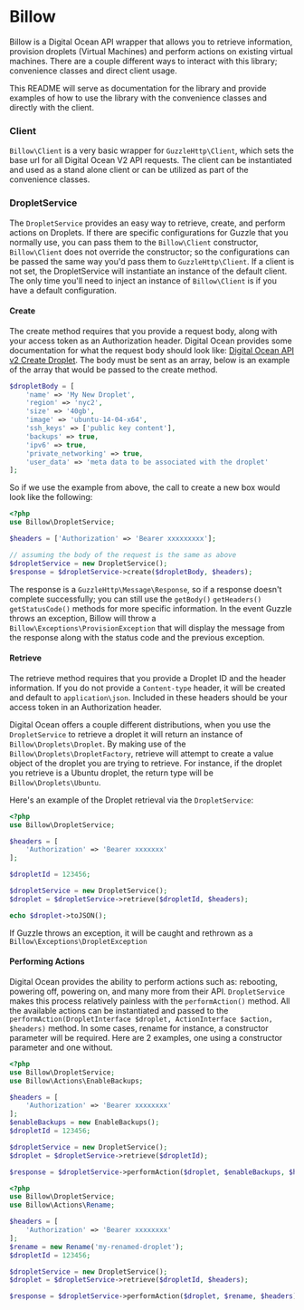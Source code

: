 # Billow

Billow is a Digital Ocean API wrapper that allows you to retrieve information, provision
droplets (Virtual Machines) and perform actions on existing virtual machines. There are a 
couple different ways to interact with this library; convenience classes and direct client usage.

This README will serve as documentation for the library and provide examples of how to use
the library with the convenience classes and directly with the client.

### Client

`Billow\Client` is a very basic wrapper for `GuzzleHttp\Client`, which sets the base url for 
all Digital Ocean V2 API requests. The client can be instantiated and used as a stand alone 
client or can be utilized as part of the convenience classes.

### DropletService

The `DropletService` provides an easy way to retrieve, create, and perform actions on Droplets. 
If there are specific configurations for Guzzle that you normally use, you can pass them to the
`Billow\Client` constructor, `Billow\Client` does not override the constructor; so the configurations
can be passed the same way you'd pass them to `GuzzleHttp\Client`. If a client is not set, the DropletService will instantiate an instance of the default client. The only time you'll need to inject an instance of `Billow\Client` is if you have a default configuration.

#### Create

The create method requires that you provide a request body, along with your access token as an 
Authorization header. Digital Ocean provides some documentation for what the request body should 
look like: [Digital Ocean API v2 Create Droplet](https://developers.digitalocean.com/documentation/v2/#create-a-new-droplet).
The body must be sent as an array, below is an example of the array that would be passed to the create method.

```php
$dropletBody = [
    'name' => 'My New Droplet',
    'region' => 'nyc2',
    'size' => '40gb',
    'image' => 'ubuntu-14-04-x64',
    'ssh_keys' => ['public key content'],
    'backups' => true,
    'ipv6' => true,
    'private_networking' => true,
    'user_data' => 'meta data to be associated with the droplet'
];
```

So if we use the example from above, the call to create a new box would look like the following:

```php
<?php
use Billow\DropletService;

$headers = ['Authorization' => 'Bearer xxxxxxxxx'];

// assuming the body of the request is the same as above
$dropletService = new DropletService();
$response = $dropletService->create($dropletBody, $headers);
```

The response is a `GuzzleHttp\Message\Response`, so if a response doesn't complete successfully;
you can still use the `getBody()` `getHeaders()` `getStatusCode()` methods for more specific information. In the event Guzzle throws an exception, Billow will throw a `Billow\Exceptions\ProvisionException` that will display the message from the response along with the status code and the previous exception.

#### Retrieve

The retrieve method requires that you provide a Droplet ID and the header information. If you do not provide a `Content-type` header, it will be created and default to `application\json`. Included in these headers should be your access token in an Authorization header.

Digital Ocean offers a couple different distributions, when you use the `DropletService` to retrieve a droplet it will return an instance of `Billow\Droplets\Droplet`. By making use of the `Billow\Droplets\DropletFactory`, retrieve will attempt to create a value object of the droplet you are trying to retrieve. For instance, if the droplet you retrieve is a Ubuntu droplet, the return type will be `Billow\Droplets\Ubuntu`.

Here's an example of the Droplet retrieval via the `DropletService`:

```php
<?php
use Billow\DropletService;

$headers = [
    'Authorization' => 'Bearer xxxxxxx'
];

$dropletId = 123456;

$dropletService = new DropletService();
$droplet = $dropletService->retrieve($dropletId, $headers);

echo $droplet->toJSON();
```

If Guzzle throws an exception, it will be caught and rethrown as a `Billow\Exceptions\DropletException`

#### Performing Actions

Digital Ocean provides the ability to perform actions such as: rebooting, powering off, powering on, and many more from their API. `DropletService` makes this process relatively painless with the `performAction()` method. All the available actions can be instantiated and passed to the `performAction(DropletInterface $droplet, ActionInterface $action, $headers)` method. In some cases, rename for instance, a constructor parameter will be required. Here are 2 examples, one using a constructor parameter and one without.

```php
<?php
use Billow\DropletService;
use Billow\Actions\EnableBackups;

$headers = [
    'Authorization' => 'Bearer xxxxxxxx'
];
$enableBackups = new EnableBackups();
$dropletId = 123456;

$dropletService = new DropletService();
$droplet = $dropletService->retrieve($dropletId);

$response = $dropletService->performAction($droplet, $enableBackups, $headers);
```

```php
<?php
use Billow\DropletService;
use Billow\Actions\Rename;

$headers = [
    'Authorization' => 'Bearer xxxxxxxx'
];
$rename = new Rename('my-renamed-droplet');
$dropletId = 123456;

$dropletService = new DropletService();
$droplet = $dropletService->retrieve($dropletId, $headers);

$response = $dropletService->performAction($droplet, $rename, $headers);
```
    
